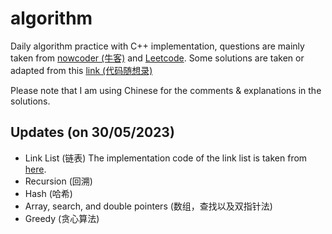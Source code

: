 # algorithm

Daily algorithm practice with C++ implementation, questions are mainly taken from [nowcoder (牛客)](https://www.nowcoder.com/exam/oj?page=1&tab=%E7%AE%97%E6%B3%95%E7%AF%87&topicId=295) and [Leetcode](https://leetcode.cn/). 
Some solutions are taken or adapted from this [link (代码随想录)](https://programmercarl.com/) 

Please note that I am using Chinese for the comments & explanations in the solutions.

## Updates (on 30/05/2023)
- Link List (链表) The implementation code of the link list is taken from [here](https://blog.csdn.net/ccblogger/article/details/81176338).
- Recursion (回溯)
- Hash (哈希)
- Array, search, and double pointers (数组，查找以及双指针法)
- Greedy (贪心算法)
